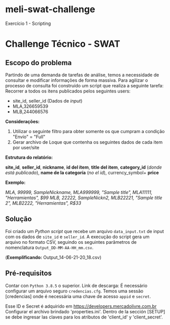 # meli-swat-challenge
Exercício 1 - Scripting

# Challenge Técnico - SWAT

## Escopo do problema
Partindo de uma demanda de tarefas de análise, temos a necessidade de consultar e modificar informações de forma massiva. Para agilizar o processo de consulta foi construído um script que realiza a seguinte tarefa:
Recorrer a todos os itens publicados pelos seguintes users:
* site_id, seller_id (Dados de _input_)
* MLA,326659539
* MLB,244066576

**Considerações:**
1. Utilizar o seguinte filtro para obter somente os que cumpram a condição "Envío" = "Full"
2. Gerar archivo de Loque que contenha os seguintes dados de cada item por user/site

**Estrutura do relatório:**

**site_id**, **seller_id**, **nickname**, **id del ítem**, **title del item**, **category_id** (_donde está
publicado_), **name de la categoría** (_no el id_), currency_symbol+ **price**


**Exemplo:**

_MLA, 99999, SampleNickname, MLA999999, "Sample title", MLA11111, "Herramientas", $99
MLB, 22222, SampleNickn2, MLB22221, "Sample title 2", MLB2222, "Herramientas", R$33_


## Solução

Foi criado um _Python script_ que recebe um arquivo `data_input.txt` de input com os dados de `site_id` e `seller_id`. A execução do script gera um arquivo no formato CSV, seguindo os seguintes parâmetros de nomenclatura `Output_DD-MM-AA-HH_mm.csv`.

(**Exemplificando:** Output_14-06-21-20_18.csv)

## Pré-requisitos
Contar con `Python 3.8.5` o superior. Link de descarga: 
É necessário configurar um arquivo seguro `credencias.cfg`. Temos uma sessão [credencias] onde é necessária uma chave de acesso `appid` e `secret`.

Esse ID e Secret é adquirido em https://developers.mercadolivre.com.br
Configurar el archivo brindado 'properties.ini'. Dentro de la sección [SETUP] se debe ingresar las claves para los atributos de 'client_id' y 'client_secret'.



